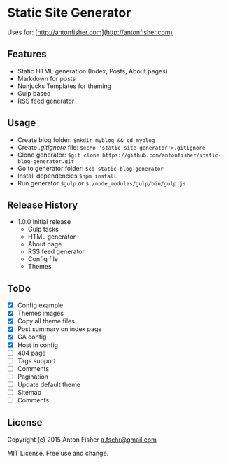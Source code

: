 # Static Site Generator

Uses for: [http://antonfisher.com](http://antonfisher.com)

## Features
* Static HTML generation (Index, Posts, About pages)
* Markdown for posts
* Nunjucks Templates for theming
* Gulp based
* RSS feed generator 

## Usage
* Create blog folder: `$mkdir myblog && cd myblog`
* Create _.gitignore_ file: `$echo 'static-site-generator'>.gitignore`
* Clone generator: `$git clone https://github.com/antonfisher/static-blog-generator.git`
* Go to generator folder: `$cd static-blog-generator`
* Install dependencies `$npm install`
* Run generator `$gulp` or `$./node_modules/gulp/bin/gulp.js`

## Release History
* 1.0.0 Initial release
    * Gulp tasks
    * HTML generator
    * About page
    * RSS feed generator
    * Config file
    * Themes

## ToDo
- [x] Config example
- [x] Themes images
- [x] Copy all theme files
- [x] Post summary on index page
- [x] GA config
- [x] Host in config
- [ ] 404 page
- [ ] Tags support
- [ ] Comments
- [ ] Pagination
- [ ] Update default theme
- [ ] Sitemap
- [ ] Comments

## License
Copyright (c) 2015 Anton Fisher <a.fschr@gmail.com>

MIT License. Free use and change.

